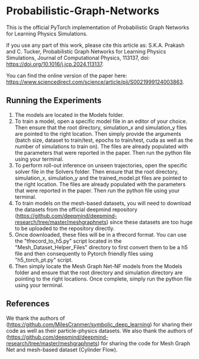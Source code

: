 # Probabilistic-Graph-Networks

This is the official PyTorch implementation of Probabilistic Graph Networks for Learning Physics Simulations.

If you use any part of this work, please cite this article as: S.K.A. Prakash and C. Tucker, Probabilistic Graph Networks for Learning Physics Simulations, Journal of Computational Physics, 113137, 
doi: https://doi.org/10.1016/j.jcp.2024.113137.

You can find the online version of the paper here: https://www.sciencedirect.com/science/article/pii/S0021999124003863.


## Running the Experiments
1. The models are located in the Models folder.
2. To train a model, open a specific model file in an editor of your choice. Then ensure that the root directory, simulation_x and simulation_y files are pointed to the right location. Then simply provide the arguments (batch size, dataset to train/test, epochs to train/test, cuda as well as the number of simulations to train on). The files are already populated with the parameters that were reported in the paper. Then run the python file using your terminal.
3. To perform roll-out inference on unseen trajectories, open the specific solver file in the Solvers folder. Then ensure that the root directory, simulation_x, simulation_y and the trained_model.pt files are pointed to the right location. The files are already populated with the parameters that were reported in the paper. Then run the python file using your terminal.
4. To train models on the mesh-based datasets, you will need to download the datasets from the official deepmind repository (https://github.com/deepmind/deepmind-research/tree/master/meshgraphnets) since these datasets are too huge to be uploaded to the repository directly.
5. Once downloaded, these files will be in a tfrecord format. You can use the "tfrecord_to_h5.py" script located in the "Mesh_Dataset_Helper_Files" directory to first convert them to be a h5 file and then consequently to Pytorch friendly files using "h5_torch_pt.py" script.
6. Then simply locate the Mesh Graph Net-NF models from the Models folder and ensure that the root directory and simulation directory are pointing to the right locations. Once complete, simply run the python file using your terminal.


## References

We thank the authors of (https://github.com/MilesCranmer/symbolic_deep_learning) for sharing their code as well as their particle-physics datasets. We also thank the authors of (https://github.com/deepmind/deepmind-research/tree/master/meshgraphnets) for sharing the code for Mesh Graph Net and mesh-based dataset (Cylinder Flow).

